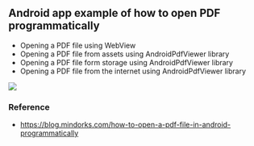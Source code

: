 ## Android app example of how to open PDF programmatically

* Opening a PDF file using WebView
* Opening a PDF file from assets using AndroidPdfViewer library
* Opening a PDF file form storage using AndroidPdfViewer library
* Opening a PDF file from the internet using AndroidPdfViewer library

![](Screenshot_1608225939.jpg)

### Reference
* https://blog.mindorks.com/how-to-open-a-pdf-file-in-android-programmatically
